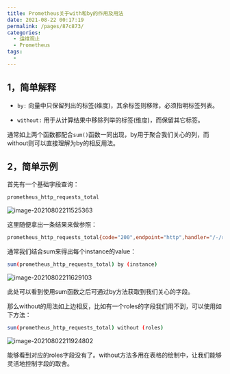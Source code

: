 ```yaml
---
title: Prometheus关于with和by的作用及用法
date: 2021-08-22 00:17:19
permalink: /pages/87c873/
categories:
  - 运维观止
  - Prometheus
tags:
  - 
---
```


## 1，简单解释

- `by:` 向量中只保留列出的标签(维度)，其余标签则移除，必须指明标签列表。

- `without:` 用于从计算结果中移除列举的标签(维度)，而保留其它标签。

通常如上两个函数都配合`sum()`函数一同出现，by用于聚合我们关心的列，而without则可以直接理解为by的相反用法。

## 2，简单示例

首先有一个基础字段查询：

```bash
prometheus_http_requests_total
```

![image-20210802211525363](http://t.eryajf.net/imgs/2021/09/131e836c5ee8dcc8.jpg)

这里随便拿出一条结果来做参照：

```bash
prometheus_http_requests_total{code="200",endpoint="http",handler="/-/reload",instance="172.26.10.182:8080",job="prometheus",namespace="monitoring",pod="prometheus-1",roles="monitor"}	15467
```

通常我们结合sum来得出每个instance的value：

```bash
sum(prometheus_http_requests_total) by (instance)
```

![image-20210802211629103](http://t.eryajf.net/imgs/2021/09/72c865c3651e115f.jpg)

此处可以看到使用sum函数之后可通过by方法获取到我们关心的字段。

那么without的用法如上边相反，比如有一个roles的字段我们用不到，可以使用如下方法：

```bash
sum(prometheus_http_requests_total) without (roles)
```

![image-20210802211924802](http://t.eryajf.net/imgs/2021/09/9b1f5e202123e862.jpg)

能够看到对应的roles字段没有了。without方法多用在表格的绘制中，让我们能够灵活地控制字段的取舍。